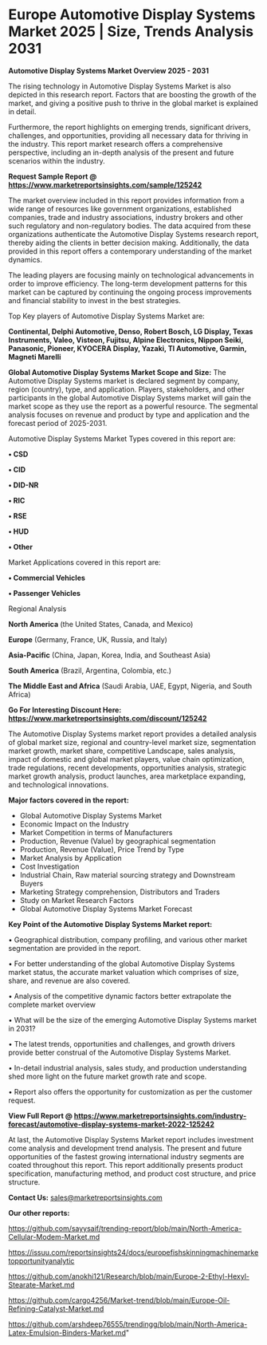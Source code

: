  # Europe Automotive Display Systems Market 2025 | Size, Trends Analysis 2031

<Strong> Automotive Display Systems Market Overview 2025 - 2031</strong>

The rising technology in Automotive Display Systems Market is also depicted in this research report. Factors that are boosting the growth of the market, and giving a positive push to thrive in the global market is explained in detail.

Furthermore, the report highlights on emerging trends, significant drivers, challenges, and opportunities, providing all necessary data for thriving in the industry. This report market research offers a comprehensive perspective, including an in-depth analysis of the present and future scenarios within the industry.

<strong>Request Sample Report @ <a href=https://www.marketreportsinsights.com/sample/125242>https://www.marketreportsinsights.com/sample/125242</a></strong>

The market overview included in this report provides information from a wide range of resources like government organizations, established companies, trade and industry associations, industry brokers and other such regulatory and non-regulatory bodies. The data acquired from these organizations authenticate the Automotive Display Systems research report, thereby aiding the clients in better decision making. Additionally, the data provided in this report offers a contemporary understanding of the market dynamics.

The leading players are focusing mainly on technological advancements in order to improve efficiency. The long-term development patterns for this market can be captured by continuing the ongoing process improvements and financial stability to invest in the best strategies.

Top Key players of Automotive Display Systems Market are:

<strong>Continental, Delphi Automotive, Denso, Robert Bosch, LG Display, Texas Instruments, Valeo, Visteon, Fujitsu, Alpine Electronics, Nippon Seiki, Panasonic, Pioneer, KYOCERA Display, Yazaki, TI Automotive, Garmin, Magneti Marelli</strong>

<strong><b>Global Automotive Display Systems Market Scope and Size:</b></strong>
The Automotive Display Systems market is declared segment by company, region (country), type, and application. Players, stakeholders, and other participants in the global Automotive Display Systems market will gain the market scope as they use the report as a powerful resource. The segmental analysis focuses on revenue and product by type and application and the forecast period of 2025-2031.

Automotive Display Systems Market Types covered in this report are:

<strong>• CSD

• CID

• DID-NR

• RIC

• RSE

• HUD

• Other</strong>

Market Applications covered in this report are:

<strong>• Commercial Vehicles

• Passenger Vehicles</strong> 

Regional Analysis

<strong>North America</strong> (the United States, Canada, and Mexico)

<strong>Europe</strong> (Germany, France, UK, Russia, and Italy)

<strong>Asia-Pacific</strong> (China, Japan, Korea, India, and Southeast Asia)

<strong>South America</strong> (Brazil, Argentina, Colombia, etc.)

<strong>The Middle East and Africa</strong> (Saudi Arabia, UAE, Egypt, Nigeria, and South Africa)

<strong>Go For Interesting Discount Here: <a href=https://www.marketreportsinsights.com/discount/125242>https://www.marketreportsinsights.com/discount/125242</a></strong>

The Automotive Display Systems market report provides a detailed analysis of global market size, regional and country-level market size, segmentation market growth, market share, competitive Landscape, sales analysis, impact of domestic and global market players, value chain optimization, trade regulations, recent developments, opportunities analysis, strategic market growth analysis, product launches, area marketplace expanding, and technological innovations.

<strong><b>Major factors covered in the report:</b></strong>
<ul>
  <li>Global Automotive Display Systems Market </li>
  <li>Economic Impact on the Industry</li>
  <li>Market Competition in terms of Manufacturers</li>
  <li>Production, Revenue (Value) by geographical segmentation</li>
  <li>Production, Revenue (Value), Price Trend by Type</li>
  <li>Market Analysis by Application</li>
  <li>Cost Investigation</li>
  <li>Industrial Chain, Raw material sourcing strategy and Downstream Buyers</li>
  <li>Marketing Strategy comprehension, Distributors and Traders</li>
  <li>Study on Market Research Factors</li>
  <li>Global Automotive Display Systems Market Forecast</li>
</ul>

<strong><b>Key Point of the Automotive Display Systems Market report:</b></strong>

• Geographical distribution, company profiling, and various other market segmentation are provided in the report.

• For better understanding of the global Automotive Display Systems market status, the accurate market valuation which comprises of size, share, and revenue are also covered.

• Analysis of the competitive dynamic factors better extrapolate the complete market overview

• What will be the size of the emerging Automotive Display Systems market in 2031?

• The latest trends, opportunities and challenges, and growth drivers provide better construal of the Automotive Display Systems Market.

• In-detail industrial analysis, sales study, and production understanding shed more light on the future market growth rate and scope.

• Report also offers the opportunity for customization as per the customer request.

<strong><b>View Full Report @ <a href=https://www.marketreportsinsights.com/industry-forecast/automotive-display-systems-market-2022-125242>https://www.marketreportsinsights.com/industry-forecast/automotive-display-systems-market-2022-125242</a></b></strong>


At last, the Automotive Display Systems Market report includes investment come analysis and development trend analysis. The present and future opportunities of the fastest growing international industry segments are coated throughout this report. This report additionally presents product specification, manufacturing method, and product cost structure, and price structure.

<strong>Contact Us:</strong>
sales@marketreportsinsights.com

<strong>Our other reports:</strong>

<a href=https://github.com/sayysaif/trending-report/blob/main/North-America-Cellular-Modem-Market.md>https://github.com/sayysaif/trending-report/blob/main/North-America-Cellular-Modem-Market.md</a>

<a href=https://issuu.com/reportsinsights24/docs/europefishskinningmachinemarketopportunityanalytic>https://issuu.com/reportsinsights24/docs/europefishskinningmachinemarketopportunityanalytic</a>

<a href=https://github.com/anokhi121/Research/blob/main/Europe-2-Ethyl-Hexyl-Stearate-Market.md>https://github.com/anokhi121/Research/blob/main/Europe-2-Ethyl-Hexyl-Stearate-Market.md</a>

<a href=https://github.com/cargo4256/Market-trend/blob/main/Europe-Oil-Refining-Catalyst-Market.md>https://github.com/cargo4256/Market-trend/blob/main/Europe-Oil-Refining-Catalyst-Market.md</a>

<a href=https://github.com/arshdeep76555/trendingg/blob/main/North-America-Latex-Emulsion-Binders-Market.md>https://github.com/arshdeep76555/trendingg/blob/main/North-America-Latex-Emulsion-Binders-Market.md</a>"
